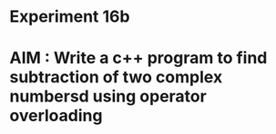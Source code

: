 #                   Experiment 16b
#  AIM : Write a c++ program to find subtraction of two complex numbersd using operator overloading 
